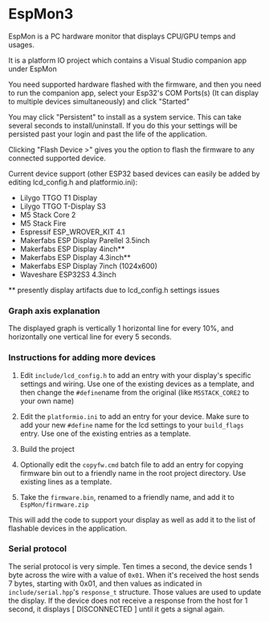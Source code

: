 # EspMon3

EspMon is a PC hardware monitor that displays CPU/GPU temps and usages.

It is a platform IO project which contains a Visual Studio companion app under EspMon

You need supported hardware flashed with the firmware, and then you need to run the companion app, select your Esp32's COM Ports(s) (It can display to multiple devices simultaneously) and click "Started"

You may click "Persistent" to install as a system service. This can take several seconds to install/uninstall. If you do this your settings will be persisted past your login and past the life of the application.

Clicking "Flash Device >" gives you the option to flash the firmware to any connected supported device.

Current device support (other ESP32 based devices can easily be added by editing lcd_config.h and platformio.ini):

- Lilygo TTGO T1 Display
- Lilygo TTGO T-Display S3
- M5 Stack Core 2
- M5 Stack Fire
- Espressif ESP_WROVER_KIT 4.1
- Makerfabs ESP Display Parellel 3.5inch
- Makerfabs ESP Display 4inch**
- Makerfabs ESP Display 4.3inch**
- Makerfabs ESP Display 7inch (1024x600)
- Waveshare ESP32S3 4.3inch

** presently display artifacts due to lcd_config.h settings issues

### Graph axis explanation

The displayed graph is vertically 1 horizontal line for every 10%, and horizontally one vertical line for every 5 seconds.

### Instructions for adding more devices

1. Edit `include/lcd_config.h` to add an entry with your display's specific settings and wiring. Use one of the existing devices as a template, and then change the `#define`name from the original (like `M5STACK_CORE2` to your own name)

2. Edit the `platformio.ini` to add an entry for your device. Make sure to add your new `#define` name for the lcd settings to your `build_flags` entry. Use one of the existing entries as a template.

3. Build the project

4. Optionally edit the `copyfw.cmd` batch file to add an entry for copying firmware bin out to a friendly name in the root project directory. Use existing lines as a template.

5. Take the `firmware.bin`, renamed to a friendly name, and add it to `EspMon/firmware.zip`

This will add the code to support your display as well as add it to the list of flashable devices in the application.

### Serial protocol

The serial protocol is very simple. Ten times a second, the device sends 1 byte across the wire with a value of `0x01`. When it's received the host sends 7 bytes, starting with 0x01, and then values as indicated in `include/serial.hpp`'s `response_t` structure. Those values are used to update the display. If the device does not receive a response from the host for 1 second, it displays [ DISCONNECTED ] until it gets a signal again.

